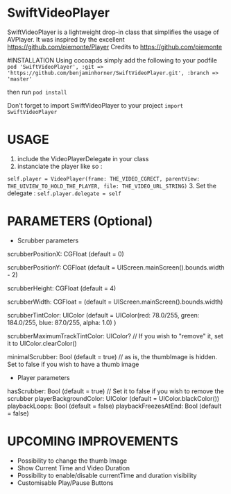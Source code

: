 # SwiftVideoPlayer
SwiftVideoPlayer is a lightweight drop-in class that simplifies the usage of AVPlayer.
It was inspired by the excellent https://github.com/piemonte/Player
Credits to https://github.com/piemonte

#INSTALLATION
Using cocoapds simply add the following to your podfile
``` pod 'SwiftVideoPlayer', :git => 'https://github.com/benjaminhorner/SwiftVideoPlayer.git', :branch => 'master' ```

then run 
``` pod install ```

Don't forget to import SwiftVideoPlayer to your project
``` import SwiftVideoPlayer ```

# USAGE
1. include the VideoPlayerDelegate in your class
2. instanciate the player like so :

  ```self.player = VideoPlayer(frame: THE_VIDEO_CGRECT, parentView: THE_UIVIEW_TO_HOLD_THE_PLAYER, file: THE_VIDEO_URL_STRING)```
3. Set the delegate : `self.player.delegate = self`

# PARAMETERS (Optional)
- Scrubber parameters 

scrubberPositionX: CGFloat (default = 0)

scrubberPositionY: CGFloat (default = UIScreen.mainScreen().bounds.width - 2)

scrubberHeight: CGFloat (default = 4)

scrubberWidth: CGFloat = (default = UIScreen.mainScreen().bounds.width)

scrubberTintColor: UIColor (default = UIColor(red: 78.0/255, green: 184.0/255, blue: 87.0/255, alpha: 1.0) )

scrubberMaximumTrackTintColor: UIColor? // If you wish to "remove" it, set it to UIColor.clearColor()

minimalScrubber: Bool (default = true) // as is, the thumbImage is hidden. Set to false if you wish to have a thumb image

- Player parameters

hasScrubber: Bool (default = true) // Set it to false if you wish to remove the scrubber
playerBackgroundColor: UIColor (default = UIColor.blackColor())
playbackLoops: Bool (default = false)
playbackFreezesAtEnd: Bool (default = false)

# UPCOMING IMPROVEMENTS
- Possibility to change the thumb Image
- Show Current Time and Video Duration
- Possibility to enable/disable currentTime and duration visibility
- Customisable Play/Pause Buttons
